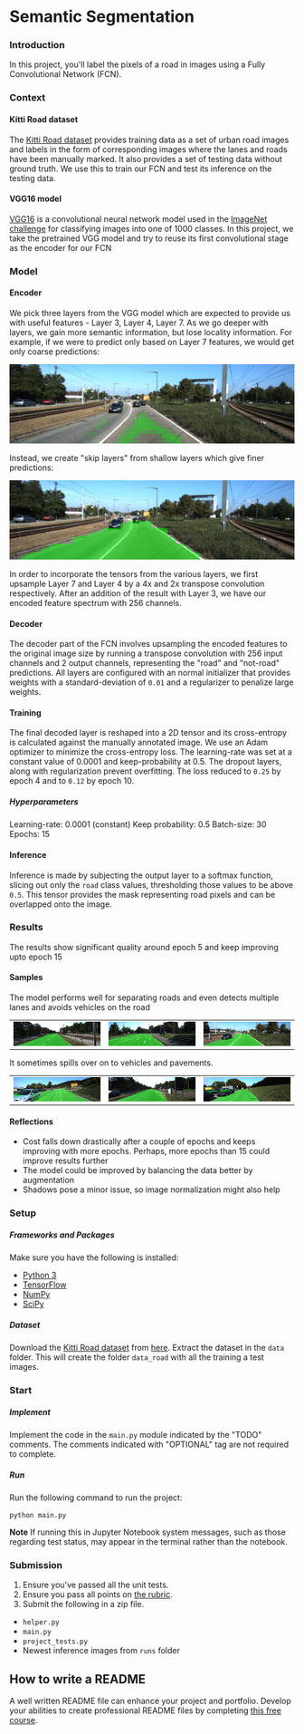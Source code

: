 # Semantic Segmentation
### Introduction
In this project, you'll label the pixels of a road in images using a Fully Convolutional Network (FCN).

### Context
#### Kitti Road dataset
The [Kitti Road dataset](http://www.cvlibs.net/datasets/kitti/eval_road.php) provides training data as a set of urban road images and labels in the form of corresponding images where the lanes and roads have been manually marked. It also provides a set of testing data without ground truth. We use this to train our FCN and test its inference on the testing data.

#### VGG16 model
[VGG16](https://arxiv.org/abs/1409.1556) is a convolutional neural network model used in the [ImageNet challenge](http://image-net.org/challenges/LSVRC/2015/index) for classifying images into one of 1000 classes. In this project, we take the pretrained VGG model and try to reuse its first convolutional stage as the encoder for our FCN

### Model
#### Encoder
We pick three layers from the VGG model which are expected to provide us with useful features - Layer 3, Layer 4, Layer 7. As we go deeper with layers, we gain more semantic information, but lose locality information. For example, if we were to predict only based on Layer 7 features, we would get only coarse predictions:

![](./images/half-filled.png)

Instead, we create "skip layers" from shallow layers which give finer predictions:

![](./images/filled.png)

In order to incorporate the tensors from the various layers, we first upsample Layer 7 and Layer 4 by a 4x and 2x transpose convolution respectively. After an addition of the result with Layer 3, we have our encoded feature spectrum with 256 channels.

#### Decoder
The decoder part of the FCN involves upsampling the encoded features to the original image size by running a transpose convolution with 256 input channels and 2 output channels, representing the "road" and "not-road" predictions. All layers are configured with an normal initializer that provides weights with a standard-deviation of `0.01` and a regularizer to penalize large weights.

#### Training
The final decoded layer is reshaped into a 2D tensor and its cross-entropy is calculated against the manually annotated image. We use an Adam optimizer to minimize the cross-entropy loss. The learning-rate was set at a constant value of 0.0001 and keep-probability at 0.5. The dropout layers, along with regularization prevent overfitting. The loss reduced to `0.25` by epoch 4 and to `0.12` by epoch 10.

##### Hyperparameters

Learning-rate: 0.0001 (constant)
Keep probability: 0.5
Batch-size: 30
Epochs: 15

#### Inference
Inference is made by subjecting the output layer to a softmax function, slicing out only the `road` class values, thresholding those values to be above `0.5`. This tensor provides the mask representing road pixels and can be overlapped onto the image.

### Results
The results show significant quality around epoch 5 and keep improving upto epoch 15

#### Samples
The model performs well for separating roads and even detects multiple lanes and avoids vehicles on the road

|                       |                             |                            |
|-----------------------|-----------------------------|----------------------------|
|![](./images/good.png) | ![](./images/good-lane.png) | ![](./images/good-car.png) |

It sometimes spills over on to vehicles and pavements. 


|                       |                             |                            |
|-----------------------|-----------------------------|----------------------------|
|![](./images/near-car.png) | ![](./images/pavement-spill.png) | ![](./images/car-spill.png) |

#### Reflections
- Cost falls down drastically after a couple of epochs and keeps improving with more epochs. Perhaps, more epochs than 15 could improve results further
- The model could be improved by balancing the data better by augmentation
- Shadows pose a minor issue, so image normalization might also help


### Setup
##### Frameworks and Packages
Make sure you have the following is installed:
 - [Python 3](https://www.python.org/)
 - [TensorFlow](https://www.tensorflow.org/)
 - [NumPy](http://www.numpy.org/)
 - [SciPy](https://www.scipy.org/)
##### Dataset
Download the [Kitti Road dataset](http://www.cvlibs.net/datasets/kitti/eval_road.php) from [here](http://www.cvlibs.net/download.php?file=data_road.zip).  Extract the dataset in the `data` folder.  This will create the folder `data_road` with all the training a test images.

### Start
##### Implement
Implement the code in the `main.py` module indicated by the "TODO" comments.
The comments indicated with "OPTIONAL" tag are not required to complete.
##### Run
Run the following command to run the project:
```
python main.py
```
**Note** If running this in Jupyter Notebook system messages, such as those regarding test status, may appear in the terminal rather than the notebook.

### Submission
1. Ensure you've passed all the unit tests.
2. Ensure you pass all points on [the rubric](https://review.udacity.com/#!/rubrics/989/view).
3. Submit the following in a zip file.
 - `helper.py`
 - `main.py`
 - `project_tests.py`
 - Newest inference images from `runs` folder
 
 ## How to write a README
A well written README file can enhance your project and portfolio.  Develop your abilities to create professional README files by completing [this free course](https://www.udacity.com/course/writing-readmes--ud777).

